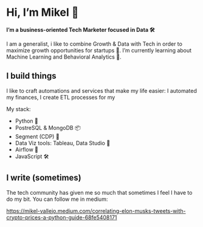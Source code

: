 #  Hi, I’m Mikel 👋

**I’m a business-oriented Tech Marketer focused in Data 🛠**

I am a generalist, i like to combine Growth & Data with Tech in order to maximize growth opportunities for startups 🚀.
I’m currently learning about Machine Learning and Behavioral Analytics 🧠.

## I build things

I like to craft automations and services that make my life easier: I automated my finances, I create ETL processes for my 

My stack:
* Python 🐍 
* PostreSQL & MongoDB 📦
* Segment (CDP) 🧠
* Data Viz tools: Tableau, Data Studio 👀
* Airflow 🚀
* JavaScript 🛠

## I write (sometimes)

The tech community has given me so much that sometimes I feel I have to do my bit. You can follow me in medium:

https://mikel-vallejo.medium.com/correlating-elon-musks-tweets-with-crypto-prices-a-python-guide-68fe5408171

<!---
mikelvallejo/mikelvallejo is a ✨ special ✨ repository because its `README.md` (this file) appears on your GitHub profile.
You can click the Preview link to take a look at your changes.
--->
